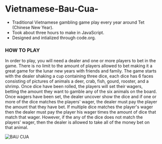 # Vietnamese-Bau-Cua-
- Traditional Vietnamese gambling game play every year around Tet (Chinese New Year).
- Took about three hours to make in JavaScript.
- Designed and intialized through code.org.

### HOW TO PLAY
In order to play, you will need a dealer and one or more players to bet in the game. There is no limit to the amount of players allowed to bet making it a great game for the lunar new years with friends and family. The game starts with the dealer shaking a cup containing three dice, each dice has 6 faces consisting of pictures of animals a deer, crab, fish, gourd, rooster, and a shrimp. Once dice have been rolled, the players will set their wagers, betting the amount they want to gamble any of the six animals on the board. Once wagers have been set, the dealer uncover show the dice and if one or more of the dice matches the players' wager, the dealer must pay the player the amount that they have bet. If multiple dice matches the player's wager then the dealer must pay the player his wager times the amount of dice that match that wager. However, if the any of the dice does not match the players' wager, then the dealer is allowed to take all of the money bet on that animal.









![BAU CUA](https://user-images.githubusercontent.com/100321531/195037956-edbd1730-fa85-4cd4-bb5c-60bbdb188186.jpg)
